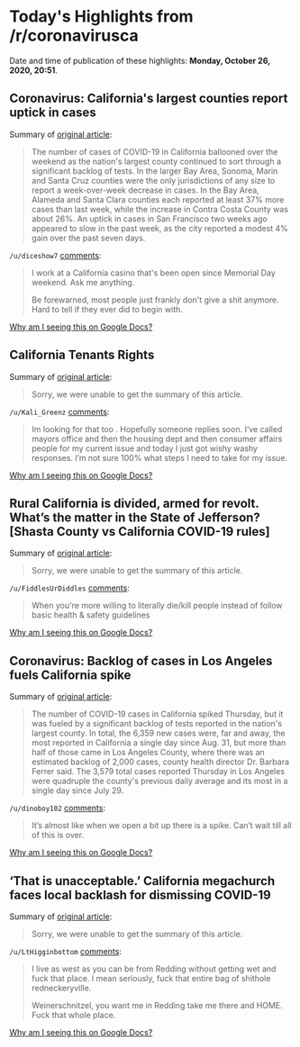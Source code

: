 # Today's Highlights from /r/coronavirusca

Date and time of publication of these highlights: **Monday, October 26, 2020, 20:51**.

## Coronavirus: California's largest counties report uptick in cases

Summary of [original article](https://www.mercurynews.com/coronavirus-californias-largest-counties-report-uptick-in-cases):

> The number of cases of COVID-19 in California ballooned over the weekend as the nation's largest county continued to sort through a significant backlog of tests. In the larger Bay Area, Sonoma, Marin and Santa Cruz counties were the only jurisdictions of any size to report a week-over-week decrease in cases. In the Bay Area, Alameda and Santa Clara counties each reported at least 37% more cases than last week, while the increase in Contra Costa County was about 26%. An uptick in cases in San Francisco two weeks ago appeared to slow in the past week, as the city reported a modest 4% gain over the past seven days.

`/u/diceshow7` [comments](https://www.reddit.com/r/CoronavirusCA/comments/jis5we/coronavirus_californias_largest_counties_report/):

> I work at a California casino that's been open since Memorial Day weekend. Ask me anything.
> 
> Be forewarned, most people just frankly don't give a shit anymore. Hard to tell if they ever did to begin with.

[Why am I seeing this on Google Docs?](https://docs.google.com/document/d/1Dc6We63vOXIZsc0op-Bt4abqkYjXzOigalQqFxmvvbM/edit?usp=sharing)

## California Tenants Rights

Summary of [original article](https://www.reddit.com/r/CoronavirusCA/comments/jiidd4/california_tenants_rights/):

> Sorry, we were unable to get the summary of this article.

`/u/Kali_Greenz` [comments](https://www.reddit.com/r/CoronavirusCA/comments/jiidd4/california_tenants_rights/):

> Im looking for that too . Hopefully someone replies soon.  I’ve called  mayors office  and then the  housing dept and then consumer affairs people for my current issue and today I just got wishy washy responses.  I’m not sure  100% what steps I need to take for my issue.

[Why am I seeing this on Google Docs?](https://docs.google.com/document/d/1Dc6We63vOXIZsc0op-Bt4abqkYjXzOigalQqFxmvvbM/edit?usp=sharing)

## Rural California is divided, armed for revolt. What’s the matter in the State of Jefferson? [Shasta County vs California COVID-19 rules]

Summary of [original article](https://www.sacbee.com/news/california/article246652603.html):

> Sorry, we were unable to get the summary of this article.

`/u/FiddlesUrDiddles` [comments](https://www.reddit.com/r/CoronavirusCA/comments/ji64vc/rural_california_is_divided_armed_for_revolt/):

> When you're more willing to literally die/kill people instead of follow basic health & safety guidelines

[Why am I seeing this on Google Docs?](https://docs.google.com/document/d/1Dc6We63vOXIZsc0op-Bt4abqkYjXzOigalQqFxmvvbM/edit?usp=sharing)

## Coronavirus: Backlog of cases in Los Angeles fuels California spike

Summary of [original article](https://www.mercurynews.com/coronavirus-huge-backlog-of-cases-in-los-angeles-county-explains-spike-in-california):

> The number of COVID-19 cases in California spiked Thursday, but it was fueled by a significant backlog of tests reported in the nation's largest county. In total, the 6,359 new cases were, far and away, the most reported in California a single day since Aug. 31, but more than half of those came in Los Angeles County, where there was an estimated backlog of 2,000 cases, county health director Dr. Barbara Ferrer said. The 3,579 total cases reported Thursday in Los Angeles were quadruple the county's previous daily average and its most in a single day since July 29.

`/u/dinoboy102` [comments](https://www.reddit.com/r/CoronavirusCA/comments/jhci8z/coronavirus_backlog_of_cases_in_los_angeles_fuels/):

> It’s almost like when we open a bit up there is a spike. Can’t wait till all of this is over.

[Why am I seeing this on Google Docs?](https://docs.google.com/document/d/1Dc6We63vOXIZsc0op-Bt4abqkYjXzOigalQqFxmvvbM/edit?usp=sharing)

## ‘That is unacceptable.’ California megachurch faces local backlash for dismissing COVID-19

Summary of [original article](https://www.reddit.com/r/CoronavirusCA/comments/jgzbn6/that_is_unacceptable_california_megachurch_faces/):

> Sorry, we were unable to get the summary of this article.

`/u/LtHigginbottom` [comments](https://www.reddit.com/r/CoronavirusCA/comments/jgzbn6/that_is_unacceptable_california_megachurch_faces/):

> I live as west as you can be from Redding without getting wet and fuck that place. I mean seriously, fuck that entire bag of shithole redneckeryville. 
> 
> Weinerschnitzel, you want me in Redding take me there and HOME. Fuck that whole place.

[Why am I seeing this on Google Docs?](https://docs.google.com/document/d/1Dc6We63vOXIZsc0op-Bt4abqkYjXzOigalQqFxmvvbM/edit?usp=sharing)

